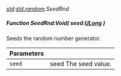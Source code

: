 _[std](../../modules/std/std-module.md):[std.random](../../modules/std/std-random.md).SeedRnd_
##### Function SeedRnd:Void( seed:[ULong](../../modules/wonkey/wonkey-types-ulong.md) )
Seeds the random number generator.

| Parameters |    |
|:-----------|:---|
| `seed` | seed The seed value. |
